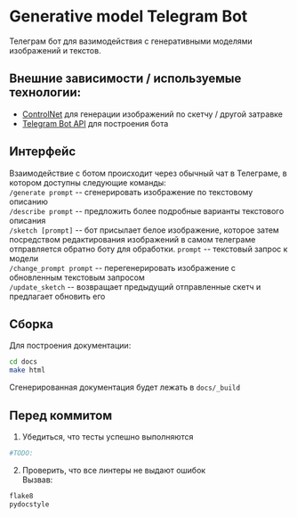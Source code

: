 # Generative model Telegram Bot
Телеграм бот для вазимодействия с генеративными моделями изображений и текстов.

## Внешние зависимости / используемые технологии:
* [ControlNet](https://github.com/lllyasviel/ControlNet) для генерации изображений по скетчу / другой затравке
* [Telegram Bot API](https://core.telegram.org/bots/api) для построения бота

## Интерфейс
Взаимодействие с ботом происходит через обычный чат в Телеграме, в котором доступны следующие команды:  
`/generate prompt` -- сгенерировать изображение по текстовому описанию  
`/describe prompt` -- предложить более подробные варианты текстового описания  
`/sketch [prompt]` -- бот присылает белое изображение, которое затем посредством редактирования изображений в самом телеграме отправляется обратно боту для обработки. `prompt` -- текстовый запрос к модели  
`/change_prompt prompt` -- перегенерировать изображение с обновленным текстовым запросом  
`/update_sketch` -- возвращает предыдущий отправленные скетч и предлагает обновить его  

## Сборка
Для построения документации:
```bash
cd docs
make html
```
Сгенерированная документация будет лежать в `docs/_build`

## Перед коммитом
1. Убедиться, что тесты успешно выполняются  
```bash
#TODO: 
```
2. Проверить, что все линтеры не выдают ошибок  
Вызвав:
```bash
flake8
pydocstyle
```